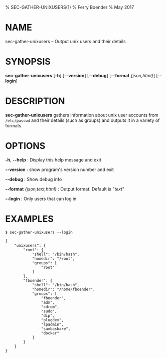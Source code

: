 % SEC-GATHER-UNIXUSERS(1)
% Ferry Boender
% May 2017

<!---
Convert with pandoc to Groff man format:

pandoc this.md -s -t man > this.1
--->

# NAME

sec-gather-unixusers – Output unix users and their details

# SYNOPSIS

 **sec-gather-unixusers** [**-h**] [**--version**] [**--debug**] [**--format** *{json,html}*] [**--login**]

# DESCRIPTION

**sec-gather-unixusers** gathers information about unix user accounts from
`/etc/passwd` and their details (such as groups) and outputs it in a variety
of formats.

# OPTIONS

**-h**, **--help**
:   Display this help message and exit

**--version**
:   show program's version number and exit

**--debug**
:   Show debug info

**--format** *{json,text,html}*
:   Output format. Default is "*text*"

**--login**
:   Only users that can log in

# EXAMPLES

    $ sec-gather-unixusers --login

    {
        "unixusers": {
            "root": {
                "shell": "/bin/bash", 
                "homedir": "/root", 
                "groups": [
                    "root"
                ]
            }, 
            "fboender": {
                "shell": "/bin/bash", 
                "homedir": "/home/fboender", 
                "groups": [
                    "fboender", 
                    "adm", 
                    "cdrom", 
                    "sudo", 
                    "dip", 
                    "plugdev", 
                    "lpadmin", 
                    "sambashare", 
                    "docker"
                ]
            }
        }
    }
